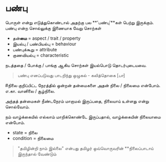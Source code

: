 # பண்பு

பொருள் என்று எடுத்துகொண்டால் அதற்கு பல **'பண்பு'**கள் பெற்று இருக்கும்.   பண்பு என்ற சொல்லுக்கு இணையாக வேறு சொற்கள் 

- தன்**மை** = aspect / trait / property 
- இயல்பு / பண்பியல்பு = behaviour
- பண்புக்கூறு = attribute
- குணவியல்பு = characteristic

நடத்ததை / போக்கு / பாங்கு ஆகிய சொற்கள் இயல்பொடு தொடர்புடையவை. 

 > பண்பு எனப்படுவது பாடறிந்து ஒழுகல் - கலித்தொகை [*பா*]

#நிலை
குறிப்பிட்ட நேரத்தில் ஒன்றன் தன்மைகளை அதன் நிலை / நிலைமை என்போம்.
எ.கா. வானிலை / சூழ்நிலை.

அந்தத் தன்மைகள் நீண்டநேரம் மாறாமல் இருப்பதை, நிலையாய் உள்ளது என்று சொல்வோம். 

நம் வாழ்க்கையில் எல்லாம் மாறிக்கொண்டே இருப்பதால், வாழ்க்கையின் நிலையாமை என்போம்.


- state = நிலை
- condition = நிலைமை


> "தமிழின்றி நாம் இல்லை" என்பது  தமிழர் ஒவ்வொருவரின் **நிலைப்பாடாய் இருந்தால் வேண்டும்